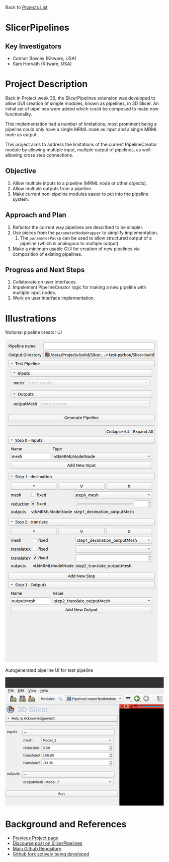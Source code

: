Back to [Projects List](../../README.md#ProjectsList)

# SlicerPipelines

## Key Investigators

- Connor Bowley (Kitware, USA)
- Sam Horvath (Kitware, USA)

# Project Description

Back in Project week 36, the SlicerPipelines extension was developed to allow GUI creation of simple modules, known as pipelines, in 3D Slicer. An initial set of pipelines were added which could be composed to make new functionality.

This implementation had a number of limitations, most prominent being a pipeline could only have a single MRML node as input and a single MRML node as output.

This project aims to address the limitations of the current PipelineCreator module by allowing multiple input, multiple output of pipelines, as well allowing cross step connections.

## Objective

<!-- Describe here WHAT you would like to achieve (what you will have as end result). -->

1. Allow multiple inputs to a pipeline (MRML node or other objects).
1. Allow multiple outputs from a pipeline.
1. Make current non-pipeline modules easier to put into the pipeline system.

## Approach and Plan

<!-- Describe here HOW you would like to achieve the objectives stated above. -->

1. Refactor the current way pipelines are described to be simpler.
1. Use pieces from the `parameterNodeWrapper` to simplify implementation.
    1. The `parameterPack`s can be used to allow structured output of a pipeline (which is analogous to multiple output)
1. Make a minimum usable GUI for creation of new pipelines via composition of existing pipelines.

## Progress and Next Steps

<!-- Update this section as you make progress, describing of what you have ACTUALLY DONE. If there are specific steps that you could not complete then you can describe them here, too. -->

1. Collaborate on user interfaces.
2. Impelement PipelineCreator logic for making a new pipeline with multiple input nodes.
3. Work on user interface implementation.

# Illustrations

Notional pipeline creator UI

![Notional pipeline creator UI](NotionalPipelineUI.png)

Autogenerated pipeline UI for test pipeline

![Autogenerated pipeline UI](AutogeneratedPipelineUI.png)

# Background and References

- [Previous Project page](https://projectweek.na-mic.org/PW36_2022_Virtual/Projects/SlicerPipelines/)
- [Discourse post on SlicerPipelines](https://discourse.slicer.org/t/pipelines-in-3d-slicer/20107)
- [Main Github Repository](https://github.com/KitwareMedical/SlicerPipelines)
- [Github fork actively being developed](https://github.com/Connor-Bowley/SlicerPipelines)
